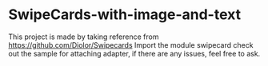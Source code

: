 # SwipeCards-with-image-and-text
This project is made by taking reference from https://github.com/Diolor/Swipecards
Import the module swipecard
check out the sample for attaching adapter, if there are any issues, feel free to ask.
